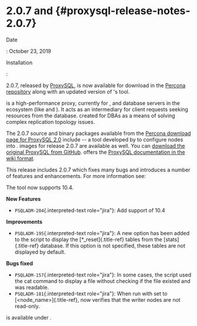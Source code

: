# 2.0.7 and {#proxysql-release-notes-2.0.7}

Date

:   October 23, 2019

Installation

:   

2.0.7, released by [ProxySQL](), is now available for download in the
[Percona repository]() along with an updated version of 's tool.

is a high-performance proxy, currently for , and database servers in the
ecosystem (like and ). It acts as an intermediary for client requests
seeking resources from the database. created for DBAs as a means of
solving complex replication topology issues.

The 2.0.7 source and binary packages available from the [Percona
download page for ProxySQL 2.0]() include -- a tool developed by to
configure nodes into . images for release 2.0.7 are available as well.
You can [download the original ProxySQL from GitHub](). offers the
[ProxySQL documentation in the wiki format]().

This release includes 2.0.7 which fixes many bugs and introduces a
number of features and enhancements. For more information see:

The tool now supports 10.4.

**New Features**

-   `PSQLADM-204`{.interpreted-text role="jira"}: Add support of 10.4

**Improvements**

-   `PSQLADM-195`{.interpreted-text role="jira"}: A new option has been
    added to the script to display the [\*\_reset]{.title-ref} tables
    from the [stats]{.title-ref} database. If this option is not
    specified, these tables are not displayed by default.

**Bugs fixed**

-   `PSQLADM-157`{.interpreted-text role="jira"}: In some cases, the
    script used the cat command to display a file without checking if
    the file existed and was readable.
-   `PSQLADM-181`{.interpreted-text role="jira"}: When run with set to
    [\<node_name\>]{.title-ref}, now verifies that the writer nodes are
    not read-only.

is available under .
